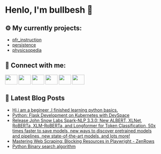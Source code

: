 # Henlo, I'm bullbesh 👋

## ⚙️ My currently projects:
- [pfr_instruction](https://github.com/bullbesh/pfr_instruction)
- [persistence](https://github.com/bullbesh/persistence)
- [physicsopedia](https://github.com/bullbesh/physicsopedia)

## 🔎 Connect with me:
[<img height="32" width="40" src="https://cdn.jsdelivr.net/npm/simple-icons@v5/icons/telegram.svg" />](https://t.me/bullbesh)
[<img height="32" width="40" src="https://cdn.jsdelivr.net/npm/simple-icons@v5/icons/vk.svg" />](https://vk.com/bullbesh)
[<img height="32" width="40" src="https://cdn.jsdelivr.net/npm/simple-icons@v5/icons/twitter.svg" />](https://twitter.com/bullbesh1)
[<img height="32" width="40" src="https://cdn.jsdelivr.net/npm/simple-icons@v5/icons/instagram.svg" />](https://www.instagram.com/bullbesh)
[<img height="32" width="40" src="https://cdn.jsdelivr.net/npm/simple-icons@v5/icons/reddit.svg" />](https://www.reddit.com/user/bullbesh)
[<img height="32" width="40" src="https://cdn.jsdelivr.net/npm/simple-icons@v5/icons/youtube.svg" />](https://www.youtube.com/channel/UCtfjRs6uzgq5mfm8S06WTcg)

## 📕 Latest Blog Posts
<!-- BLOG-POST-LIST:START -->
- [Hi,i am a begineer .I finished learning python basics.](https://www.reddit.com/r/Python/comments/py1m20/hii_am_a_begineer_i_finished_learning_python/)
- [Python: Flask Development on Kubernetes with DevSpace](https://www.reddit.com/r/Python/comments/pxy9v7/python_flask_development_on_kubernetes_with/)
- [Release John Snow Labs Spark-NLP 3.3.0: New ALBERT, XLNet, RoBERTa, XLM-RoBERTa, and Longformer for Token Classification, 50x times faster to save models, new ways to discover pretrained models and pipelines, new state-of-the-art models, and lots more!](https://www.reddit.com/r/Python/comments/pxxkzk/release_john_snow_labs_sparknlp_330_new_albert/)
- [Mastering Web Scraping: Blocking Resources in Playwright - ZenRows](https://www.reddit.com/r/Python/comments/pxw2xj/mastering_web_scraping_blocking_resources_in/)
- [Python Binary search algorithm](https://www.reddit.com/r/Python/comments/pxw206/python_binary_search_algorithm/)
<!-- BLOG-POST-LIST:END -->

